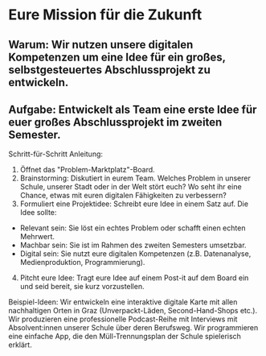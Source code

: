 # Eure Mission für die Zukunft

## Warum: Wir nutzen unsere digitalen Kompetenzen um eine Idee für ein großes, selbstgesteuertes Abschlussprojekt zu entwickeln.

## Aufgabe: Entwickelt als Team eine erste Idee für euer großes Abschlussprojekt im zweiten Semester.

Schritt-für-Schritt Anleitung:
1. Öffnet das "Problem-Marktplatz"-Board.
2. Brainstorming: Diskutiert in eurem Team. Welches Problem in unserer Schule, unserer Stadt oder in der Welt stört euch? Wo seht ihr eine Chance, etwas mit euren digitalen Fähigkeiten zu verbessern?
3. Formuliert eine Projektidee: Schreibt eure Idee in einem Satz auf. Die Idee sollte:
* Relevant sein: Sie löst ein echtes Problem oder schafft einen echten Mehrwert.
* Machbar sein: Sie ist im Rahmen des zweiten Semesters umsetzbar.
* Digital sein: Sie nutzt eure digitalen Kompetenzen (z.B. Datenanalyse, Medienproduktion, Programmierung).
4. Pitcht eure Idee: Tragt eure Idee auf einem Post-it auf dem Board ein und seid bereit, sie kurz vorzustellen.

Beispiel-Ideen:
Wir entwickeln eine interaktive digitale Karte mit allen nachhaltigen Orten in Graz (Unverpackt-Läden, Second-Hand-Shops etc.).
Wir produzieren eine professionelle Podcast-Reihe mit Interviews mit Absolvent:innen unserer Schule über deren Berufsweg.
Wir programmieren eine einfache App, die den Müll-Trennungsplan der Schule spielerisch erklärt.
